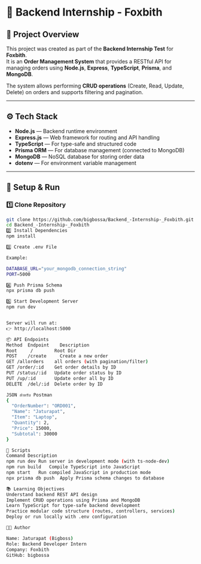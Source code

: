 # 🧩 Backend Internship - Foxbith

## 📖 Project Overview
This project was created as part of the **Backend Internship Test** for **Foxbith**.  
It is an **Order Management System** that provides a RESTful API for managing orders using **Node.js**, **Express**, **TypeScript**, **Prisma**, and **MongoDB**.

The system allows performing **CRUD operations** (Create, Read, Update, Delete) on orders and supports filtering and pagination.

---

## ⚙️ Tech Stack
- **Node.js** — Backend runtime environment  
- **Express.js** — Web framework for routing and API handling  
- **TypeScript** — For type-safe and structured code  
- **Prisma ORM** — For database management (connected to MongoDB)  
- **MongoDB** — NoSQL database for storing order data  
- **dotenv** — For environment variable management  

---
## 🚀 Setup & Run
### 1️⃣ Clone Repository
```bash
git clone https://github.com/bigbossa/Backend_-Internship-_Foxbith.git
cd Backend_-Internship-_Foxbith
2️⃣ Install Dependencies
npm install

3️⃣ Create .env File

Example:

DATABASE_URL="your_mongodb_connection_string"
PORT=5000

4️⃣ Push Prisma Schema
npx prisma db push

5️⃣ Start Development Server
npm run dev


Server will run at:
👉 http://localhost:5000

📦 API Endpoints
Method	Endpoint	Description
Root     /        Root Dir
POST	/create	    Create a new order
GET	/allorders    all orders (with pagination/filter)
GET	/order/:id	  Get order details by ID
PUT	/status/:id	  Update order status by ID
PUT /up/:id       Update order all by ID 
DELETE	/del/:id  Delete order by ID

JSON สำหรับ Postman
{
  "OrderNumber": "ORD001",
  "Name": "Jaturapat",
  "Item": "Laptop",
  "Quantity": 2,
  "Price": 15000,
  "Subtotal": 30000
}

🧰 Scripts
Command	Description
npm run dev	Run server in development mode (with ts-node-dev)
npm run build	Compile TypeScript into JavaScript
npm start	Run compiled JavaScript in production mode
npx prisma db push	Apply Prisma schema changes to database

📚 Learning Objectives
Understand backend REST API design
Implement CRUD operations using Prisma and MongoDB
Learn TypeScript for type-safe backend development
Practice modular code structure (routes, controllers, services)
Deploy or run locally with .env configuration

🧑‍💻 Author

Name: Jaturapat (Bigboss)
Role: Backend Developer Intern
Company: Foxbith
GitHub: bigbossa
